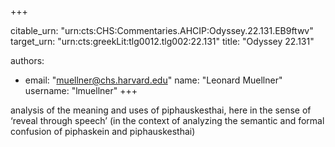 +++


citable_urn: "urn:cts:CHS:Commentaries.AHCIP:Odyssey.22.131.EB9ftwv"
target_urn: "urn:cts:greekLit:tlg0012.tlg002:22.131"
title: "Odyssey 22.131"

authors:
- email: "muellner@chs.harvard.edu"
  name: "Leonard Muellner"
  username: "lmuellner"
+++

<p>analysis of the meaning and uses of piphauskesthai, here in the sense of ‘reveal through speech’ (in the context of analyzing the semantic and formal confusion of piphaskein and piphauskesthai)</p>